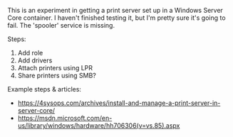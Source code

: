 This is an experiment in getting a print server set up in a Windows Server Core container.
I haven't finished testing it, but I'm pretty sure it's going to fail. The 'spooler' service
is missing.

Steps:
1. Add role
1. Add drivers
1. Attach printers using LPR
1. Share printers using SMB?

Example steps & articles:
* https://4sysops.com/archives/install-and-manage-a-print-server-in-server-core/
* https://msdn.microsoft.com/en-us/library/windows/hardware/hh706306(v=vs.85).aspx

